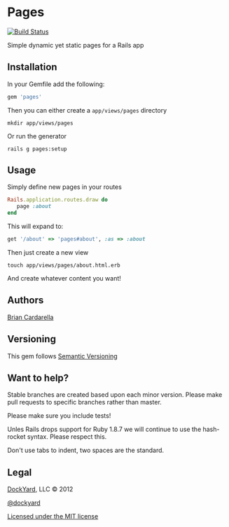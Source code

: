 # Pages #

[![Build Status](http://travis-ci.org/dockyard/pages.png)](http://travis-ci.org/dockyard/pages)

Simple dynamic yet static pages for a Rails app

## Installation ##

In your Gemfile add the following:

```ruby
gem 'pages'
```

Then you can either create a `app/views/pages` directory

```
mkdir app/views/pages
```

Or run the generator

```
rails g pages:setup
```

## Usage ##

Simply define new pages in your routes

```ruby
Rails.application.routes.draw do
   page :about
end
```

This will expand to:

```ruby
get '/about' => 'pages#about', :as => :about
```

Then just create a new view

```
touch app/views/pages/about.html.erb
```

And create whatever content you want!

## Authors ##

[Brian Cardarella](http://twitter.com/bcardarella)

## Versioning ##

This gem follows [Semantic Versioning](http://semver.org)

## Want to help? ##

Stable branches are created based upon each minor version. Please make
pull requests to specific branches rather than master.

Please make sure you include tests!

Unles Rails drops support for Ruby 1.8.7 we will continue to use the
hash-rocket syntax. Please respect this.

Don't use tabs to indent, two spaces are the standard.

## Legal ##

[DockYard](http://dockyard.com), LLC &copy; 2012

[@dockyard](http://twitter.com/dockyard)

[Licensed under the MIT license](http://www.opensource.org/licenses/mit-license.php)
